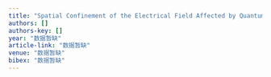 ```yaml
---
title: "Spatial Confinement of the Electrical Field Affected by Quantum Effects in Plasmonic Dimer Sandwiching a Single Molecule"
authors: []
authors-key: []
year: "数据暂缺"
article-link: "数据暂缺"
venue: "数据暂缺"
bibex: "数据暂缺"
---
```

